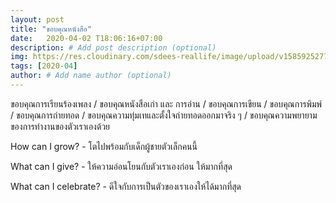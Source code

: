 ```yaml
---
layout: post
title: "ขอบคุณหนังสือ"
date:   2020-04-02 T18:06:16+07:00
description: # Add post description (optional)
img: https://res.cloudinary.com/sdees-reallife/image/upload/v1585925277/IMG_20200403_180509_864.jpg # Add image post (optional)
tags: [2020-04]
author: # Add name author (optional)
---
```

ขอบคุณการเรียนร้องเพลง / ขอบคุณหนังสือเก่า และ การอ่าน / ขอบคุณการเขียน / ขอบคุณการพิมพ์ / ขอบคุณการถ่ายทอด / ขอบคุณความทุ่มเทและตั้งใจถ่ายทอดออกมาจริง ๆ / ขอบคุณความพยายามของการทำงานของตัวเราเองด้วย

<i class="fa fa-child" style="color:plum"></i>

How can I grow? - โตไปพร้อมกับเด็กผู้ชายตัวเล็กคนนี้

What can I give? - ให้ความอ่อนโยนกับตัวเราเองก่อน ให้มากที่สุด

What can I celebrate? - ดีใจกับการเป็นตัวของเราเองให้ได้มากที่สุด
